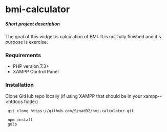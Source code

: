 # bmi-calculator

##### Short project description
The goal of this widget is calculation of BMI. It is not fully finished and it's purpose is exercise.

### Requirements
- PHP version 7.3+
- XAMPP Control Panel

### Installation
Clone GitHub repo locally (if using XAMPP that should be in your xampp-->htdocs folder)

	 git clone https://github.com/Senad92/bmi-calculator.git
	 
	 npm install
	 gulp
